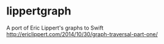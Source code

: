 lippertgraph
============

A port of Eric Lippert's graphs to Swift http://ericlippert.com/2014/10/30/graph-traversal-part-one/
